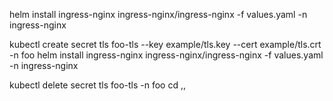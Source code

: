 helm install ingress-nginx ingress-nginx/ingress-nginx -f values.yaml -n ingress-nginx

kubectl create secret tls foo-tls --key example/tls.key --cert example/tls.crt -n foo
helm install ingress-nginx ingress-nginx/ingress-nginx -f values.yaml -n ingress-nginx

kubectl delete secret tls foo-tls  -n foo
cd ,,
